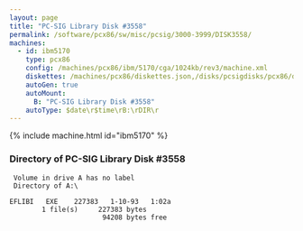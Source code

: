 ```yaml
---
layout: page
title: "PC-SIG Library Disk #3558"
permalink: /software/pcx86/sw/misc/pcsig/3000-3999/DISK3558/
machines:
  - id: ibm5170
    type: pcx86
    config: /machines/pcx86/ibm/5170/cga/1024kb/rev3/machine.xml
    diskettes: /machines/pcx86/diskettes.json,/disks/pcsigdisks/pcx86/diskettes.json
    autoGen: true
    autoMount:
      B: "PC-SIG Library Disk #3558"
    autoType: $date\r$time\rB:\rDIR\r
---
```


{% include machine.html id="ibm5170" %}

### Directory of PC-SIG Library Disk #3558

     Volume in drive A has no label
     Directory of A:\

    EFLIBI   EXE    227383   1-10-93   1:02a
            1 file(s)     227383 bytes
                           94208 bytes free
